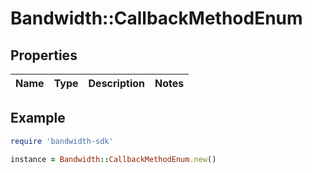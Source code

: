 # Bandwidth::CallbackMethodEnum

## Properties

| Name | Type | Description | Notes |
| ---- | ---- | ----------- | ----- |

## Example

```ruby
require 'bandwidth-sdk'

instance = Bandwidth::CallbackMethodEnum.new()
```


